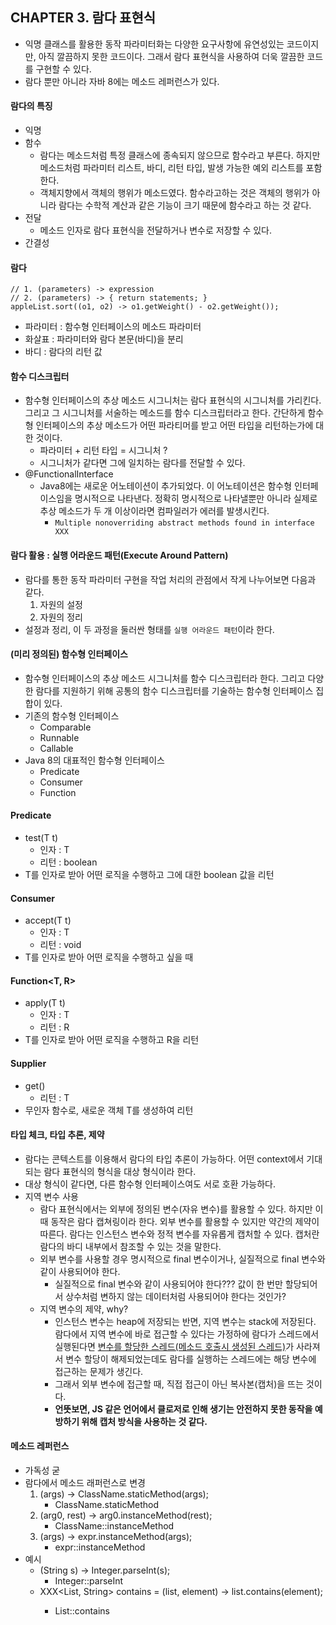 ## CHAPTER 3. 람다 표현식
* 익명 클래스를 활용한 동작 파라미터화는 다양한 요구사항에 유연성있는 코드이지만, 아직 깔끔하지 못한 코드이다. 그래서 람다 표현식을 사용하여 더욱 깔끔한 코드를 구현할 수 있다.
* 람다 뿐만 아니라 자바 8에는 메소드 레퍼런스가 있다.

#### 람다의 특징
* 익명
* 함수
    * 람다는 메소드처럼 특정 클래스에 종속되지 않으므로 함수라고 부른다. 하지만 메소드처럼 파라미터 리스트, 바디, 리턴 타입, 발생 가능한 예외 리스트를 포함한다.
    * 객체지향에서 객체의 행위가 메소드였다. 함수라고하는 것은 객체의 행위가 아니라 람다는 수학적 계산과 같은 기능이 크기 때문에 함수라고 하는 것 같다.
* 전달
    * 메소드 인자로 람다 표현식을 전달하거나 변수로 저장할 수 있다.
* 간결성

#### 람다
```
// 1. (parameters) -> expression
// 2. (parameters) -> { return statements; }
appleList.sort((o1, o2) -> o1.getWeight() - o2.getWeight());
```
* 파라미터 : 함수형 인터페이스의 메소드 파라미터
* 화살표 : 파라미터와 람다 본문(바디)을 분리
* 바디 : 람다의 리턴 값

#### 함수 디스크립터
* 함수형 인터페이스의 추상 메소드 시그니처는 람다 표현식의 시그니처를 가리킨다. 그리고 그 시그니처를 서술하는 메소드를 함수 디스크립터라고 한다. 간단하게 함수형 인터페이스의 추상 메소드가 어떤 파라티머를 받고 어떤 타입을 리턴하는가에 대한 것이다.
    * 파라미터 + 리턴 타입 = 시그니처 ?
    * 시그니처가 같다면 그에 일치하는 람다를 전달할 수 있다.
* @FunctionalInterface
    * Java8에는 새로운 어노테이션이 추가되었다. 이 어노테이션은 함수형 인터페이스임을 명시적으로 나타낸다. 정확히 명시적으로 나타낼뿐만 아니라 실제로 추상 메소드가 두 개 이상이라면 컴파일러가 에러를 발생시킨다.
        * `Multiple nonoverriding abstract methods found in interface XXX`

#### 람다 활용 : 실행 어라운드 패턴(Execute Around Pattern)
* 람다를 통한 동작 파라미터 구현을 작업 처리의 관점에서 작게 나누어보면 다음과 같다.
    1. 자원의 설정
    2. 자원의 정리
* 설정과 정리, 이 두 과정을 둘러싼 형태를 `실행 어라운드 패턴`이라 한다.

#### (미리 정의된) 함수형 인터페이스
* 함수형 인터페이스의 추상 메소드 시그니처를 함수 디스크립터라 한다. 그리고 다양한 람다를 지원하기 위해 공통의 함수 디스크립터를 기술하는 함수형 인터페이스 집합이 있다.
* 기존의 함수형 인터페이스
    * Comparable
    * Runnable
    * Callable
* Java 8의 대표적인 함수형 인터페이스
    * Predicate
    * Consumer
    * Function
    
#### Predicate<T>
* test(T t)
    * 인자 : T
    * 리턴 : boolean
* T를 인자로 받아 어떤 로직을 수행하고 그에 대한 boolean 값을 리턴

#### Consumer<T>
* accept(T t)
    * 인자 : T
    * 리턴 : void
* T를 인자로 받아 어떤 로직을 수행하고 싶을 때

#### Function<T, R>
* apply(T t)
    * 인자 : T
    * 리턴 : R
* T를 인자로 받아 어떤 로직을 수행하고 R을 리턴

#### Supplier<T>
* get()
    * 리턴 : T
* 무인자 함수로, 새로운 객체 T를 생성하여 리턴

#### 타입 체크, 타입 추론, 제약
* 람다는 콘텍스트를 이용해서 람다의 타입 추론이 가능하다. 어떤 context에서 기대되는 람다 표현식의 형식을 대상 형식이라 한다.
* 대상 형식이 같다면, 다른 함수형 인터페이스여도 서로 호환 가능하다.
* 지역 변수 사용
    * 람다 표현식에서는 외부에 정의된 변수(자유 변수)를 활용할 수 있다. 하지만 이때 동작은 람다 캡쳐링이라 한다. 외부 변수를 활용할 수 있지만 약간의 제약이 따른다. 람다는 인스턴스 변수와 정적 변수를 자유롭게 캡처할 수 있다. 캡처란 람다의 바디 내부에서 참조할 수 있는 것을 말한다.
    * 외부 변수를 사용할 경우 명시적으로 final 변수이거나, 실질적으로 final 변수와 같이 사용되어야 한다.
        * 실질적으로 final 변수와 같이 사용되어야 한다??? 값이 한 번만 할당되어서 상수처럼 변하지 않는 데이터처럼 사용되어야 한다는 것인가?
    * 지역 변수의 제약, why?
        * 인스턴스 변수는 heap에 저장되는 반면, 지역 변수는 stack에 저장된다. 람다에서 지역 변수에 바로 접근할 수 있다는 가정하에 람다가 스레드에서 실행된다면 <U>변수를 할당한 스레드(메소드 호출시 생성된 스레드)</U>가 사라져서 변수 할당이 해제되었는데도 람다를 실행하는 스레드에는 해당 변수에 접근하는 문제가 생긴다.
        * 그래서 외부 변수에 접근할 때, 직접 접근이 아닌 복사본(캡처)을 뜨는 것이다.
        * **언뜻보면, JS 같은 언어에서 클로저로 인해 생기는 안전하지 못한 동작을 예방하기 위해 캡처 방식을 사용하는 것 같다.**

#### 메소드 레퍼런스
* 가독성 굳
* 람다에서 메소드 래퍼런스로 변경
    1. (args) -> ClassName.staticMethod(args);
        * ClassName.staticMethod
    2. (arg0, rest) -> arg0.instanceMethod(rest);
        * ClassName::instanceMethod
    3. (args) -> expr.instanceMethod(args);
        * expr::instanceMethod
* 예시
    * (String s) -> Integer.parseInt(s);
        * Integer::parseInt
    * XXX<List<String>, String> contains = (list, element) -> list.contains(element);
        * List::contains